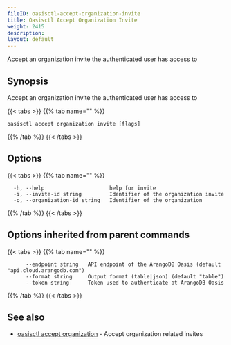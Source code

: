 ```yaml
---
fileID: oasisctl-accept-organization-invite
title: Oasisctl Accept Organization Invite
weight: 2415
description: 
layout: default
---
```

Accept an organization invite the authenticated user has access to

## Synopsis

Accept an organization invite the authenticated user has access to

{{< tabs >}}
{{% tab name="" %}}
```
oasisctl accept organization invite [flags]
```
{{% /tab %}}
{{< /tabs >}}

## Options

{{< tabs >}}
{{% tab name="" %}}
```
  -h, --help                     help for invite
  -i, --invite-id string         Identifier of the organization invite
  -o, --organization-id string   Identifier of the organization
```
{{% /tab %}}
{{< /tabs >}}

## Options inherited from parent commands

{{< tabs >}}
{{% tab name="" %}}
```
      --endpoint string   API endpoint of the ArangoDB Oasis (default "api.cloud.arangodb.com")
      --format string     Output format (table|json) (default "table")
      --token string      Token used to authenticate at ArangoDB Oasis
```
{{% /tab %}}
{{< /tabs >}}

## See also

* [oasisctl accept organization](oasisctl-accept-organization)	 - Accept organization related invites

